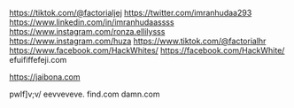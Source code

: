 https://tiktok.com/@factorialjej
https://twitter.com/imranhudaa293
https://www.linkedin.com/in/imranhudaassss
https://www.instagram.com/ronza.ellilysss
https://www.instagram.com/huza
https://www.tiktok.com/@factorialhr
https://www.facebook.com/HackWhites/
https://facebook.com/HackWhite/ efuififfefeji.com

https://jaibona.com

pwlf]v;v/ eevveveve.  find.com 
damn.com
